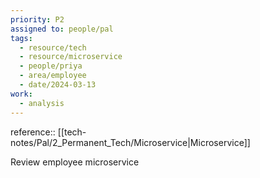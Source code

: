 ```yaml
---
priority: P2
assigned to: people/pal
tags:
  - resource/tech
  - resource/microservice
  - people/priya
  - area/employee
  - date/2024-03-13
work:
  - analysis
---
```


reference:: [[tech-notes/Pal/2_Permanent_Tech/Microservice|Microservice]]

Review employee microservice 